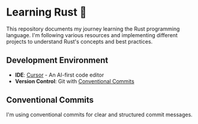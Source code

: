 # Learning Rust 🦀

This repository documents my journey learning the Rust programming language. I'm following various resources and implementing different projects to understand Rust's concepts and best practices.

## Development Environment

- **IDE**: [Cursor](https://cursor.sh/) - An AI-first code editor
- **Version Control**: Git with [Conventional Commits](https://www.conventionalcommits.org/)

## Conventional Commits

I'm using conventional commits for clear and structured commit messages. 

